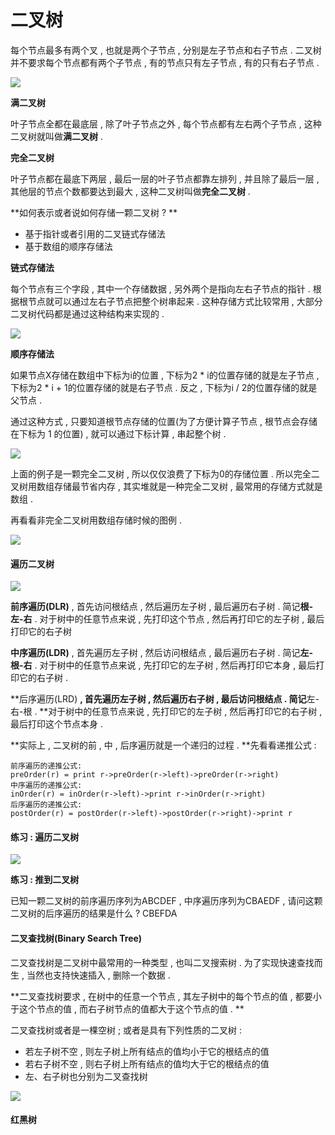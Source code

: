 # 二叉树

每个节点最多有两个叉 , 也就是两个子节点 , 分别是左子节点和右子节点 . 二叉树并不要求每个节点都有两个子节点 , 有的节点只有左子节点 , 有的只有右子节点 .

![](/assets/erchashutu.png)

**满二叉树**

叶子节点全都在最底层 , 除了叶子节点之外 , 每个节点都有左右两个子节点 , 这种二叉树就叫做**满二叉树** .

**完全二叉树**

叶子节点都在最底下两层 , 最后一层的叶子节点都靠左排列 , 并且除了最后一层 , 其他层的节点个数都要达到最大 , 这种二叉树叫做**完全二叉树** .

**如何表示或者说如何存储一颗二叉树 ? **

* 基于指针或者引用的二叉链式存储法
* 基于数组的顺序存储法

**链式存储法**

每个节点有三个字段 , 其中一个存储数据 , 另外两个是指向左右子节点的指针 . 根据根节点就可以通过左右子节点把整个树串起来 . 这种存储方式比较常用 , 大部分二叉树代码都是通过这种结构来实现的 .

![](/assets/lianshicunchuerchashu.png)

**顺序存储法**

如果节点X存储在数组中下标为i的位置 , 下标为2 \* i的位置存储的就是左子节点 , 下标为2 \* i + 1的位置存储的就是右子节点 . 反之 , 下标为i / 2的位置存储的就是父节点 .

通过这种方式 , 只要知道根节点存储的位置\(为了方便计算子节点 , 根节点会存储在下标为 1 的位置\) , 就可以通过下标计算 , 串起整个树 .

![](/assets/shunxuchunchufa.png)

上面的例子是一颗完全二叉树 , 所以仅仅浪费了下标为0的存储位置 . 所以完全二叉树用数组存储最节省内存 , 其实堆就是一种完全二叉树 , 最常用的存储方式就是数组 .

再看看非完全二叉树用数组存储时候的图例 .

![](/assets/feiwanquanerchashu.png)

#### 遍历二叉树

![](/assets/bianlierchashu.png)

**前序遍历\(DLR\)** , 首先访问根结点 , 然后遍历左子树 , 最后遍历右子树 . 简记**根-左-右** . 对于树中的任意节点来说 , 先打印这个节点 , 然后再打印它的左子树 , 最后打印它的右子树

**中序遍历\(LDR\)** , 首先遍历左子树 , 然后访问根结点 , 最后遍历右子树 . 简记**左-根-右** . 对于树中的任意节点来说 , 先打印它的左子树 , 然后再打印它本身 , 最后打印它的右子树 .

**后序遍历\(LRD\) **, 首先遍历左子树 , 然后遍历右子树 , 最后访问根结点 . 简记**左-右-根 . **对于树中的任意节点来说 , 先打印它的左子树 , 然后再打印它的右子树 , 最后打印这个节点本身 .

**实际上 , 二叉树的前 , 中 , 后序遍历就是一个递归的过程 . **先看看递推公式 :

```
前序遍历的递推公式:
preOrder(r) = print r->preOrder(r->left)->preOrder(r->right)
中序遍历的递推公式:
inOrder(r) = inOrder(r->left)->print r->inOrder(r->right)
后序遍历的递推公式:
postOrder(r) = postOrder(r->left)->postOrder(r->right)->print r
```

#### 练习 : 遍历二叉树

![](/assets/lianxibinalierchashu.png)

**练习 : 推到二叉树**

已知一颗二叉树的前序遍历序列为ABCDEF , 中序遍历序列为CBAEDF , 请问这颗二叉树的后序遍历的结果是什么 ? CBEFDA

#### 二叉查找树\(Binary Search Tree\)

二叉查找树是二叉树中最常用的一种类型 , 也叫二叉搜索树 . 为了实现快速查找而生 , 当然也支持快速插入 , 删除一个数据 .

**二叉查找树要求 , 在树中的任意一个节点 , 其左子树中的每个节点的值 , 都要小于这个节点的值 , 而右子树节点的值都大于这个节点的值 . **

二叉查找树或者是一棵空树 ; 或者是具有下列性质的二叉树 :

* 若左子树不空 , 则左子树上所有结点的值均小于它的根结点的值
* 若右子树不空 , 则右子树上所有结点的值均大于它的根结点的值
* 左、右子树也分别为二叉查找树

![](/assets/erchachazhaoshu.png)

#### 红黑树



